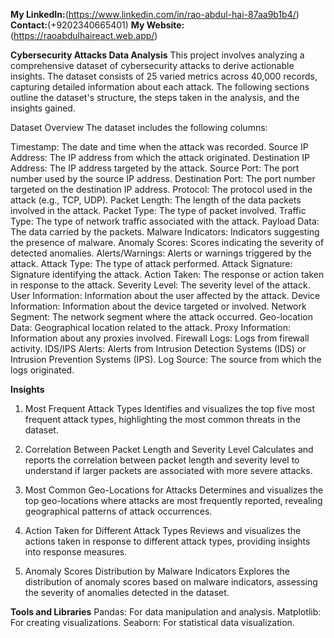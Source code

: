 **My LinkedIn:**(https://www.linkedin.com/in/rao-abdul-hai-87aa9b1b4/)
**Contact:**(+9202340665401)
**My Website:**(https://raoabdulhaireact.web.app/)

**Cybersecurity Attacks Data Analysis**
This project involves analyzing a comprehensive dataset of cybersecurity attacks to derive actionable insights. The dataset consists of 25 varied metrics across 40,000 records, capturing detailed information about each attack. The following sections outline the dataset's structure, the steps taken in the analysis, and the insights gained.

Dataset Overview
The dataset includes the following columns:

Timestamp: The date and time when the attack was recorded.
Source IP Address: The IP address from which the attack originated.
Destination IP Address: The IP address targeted by the attack.
Source Port: The port number used by the source IP address.
Destination Port: The port number targeted on the destination IP address.
Protocol: The protocol used in the attack (e.g., TCP, UDP).
Packet Length: The length of the data packets involved in the attack.
Packet Type: The type of packet involved.
Traffic Type: The type of network traffic associated with the attack.
Payload Data: The data carried by the packets.
Malware Indicators: Indicators suggesting the presence of malware.
Anomaly Scores: Scores indicating the severity of detected anomalies.
Alerts/Warnings: Alerts or warnings triggered by the attack.
Attack Type: The type of attack performed.
Attack Signature: Signature identifying the attack.
Action Taken: The response or action taken in response to the attack.
Severity Level: The severity level of the attack.
User Information: Information about the user affected by the attack.
Device Information: Information about the device targeted or involved.
Network Segment: The network segment where the attack occurred.
Geo-location Data: Geographical location related to the attack.
Proxy Information: Information about any proxies involved.
Firewall Logs: Logs from firewall activity.
IDS/IPS Alerts: Alerts from Intrusion Detection Systems (IDS) or Intrusion Prevention Systems (IPS).
Log Source: The source from which the logs originated.

**Insights**
1. Most Frequent Attack Types
Identifies and visualizes the top five most frequent attack types, highlighting the most common threats in the dataset.

2. Correlation Between Packet Length and Severity Level
Calculates and reports the correlation between packet length and severity level to understand if larger packets are associated with more severe attacks.

3. Most Common Geo-Locations for Attacks
Determines and visualizes the top geo-locations where attacks are most frequently reported, revealing geographical patterns of attack occurrences.

4. Action Taken for Different Attack Types
Reviews and visualizes the actions taken in response to different attack types, providing insights into response measures.

5. Anomaly Scores Distribution by Malware Indicators
Explores the distribution of anomaly scores based on malware indicators, assessing the severity of anomalies detected in the dataset.

**Tools and Libraries**
Pandas: For data manipulation and analysis.
Matplotlib: For creating visualizations.
Seaborn: For statistical data visualization.
